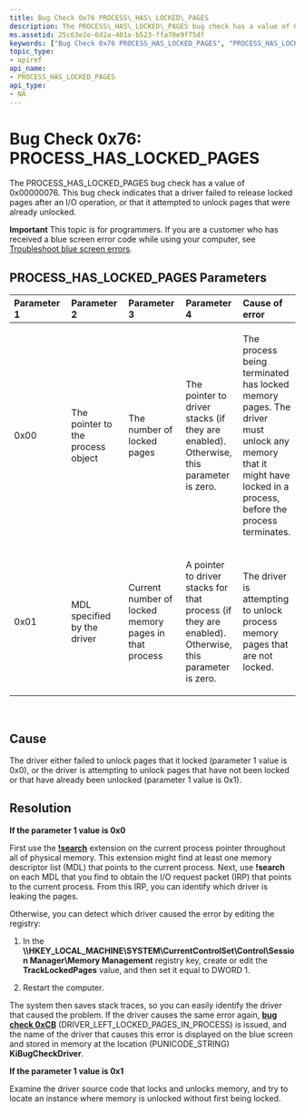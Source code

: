 ```yaml
---
title: Bug Check 0x76 PROCESS\_HAS\_LOCKED\_PAGES
description: The PROCESS\_HAS\_LOCKED\_PAGES bug check has a value of 0x00000076. This bug check indicates that a driver failed to release locked pages after an I/O operation, or that it attempted to unlock pages that were already unlocked.
ms.assetid: 25c63e2e-6d2a-401a-b523-ffa70e9f75df
keywords: ["Bug Check 0x76 PROCESS_HAS_LOCKED_PAGES", "PROCESS_HAS_LOCKED_PAGES"]
topic_type:
- apiref
api_name:
- PROCESS_HAS_LOCKED_PAGES
api_type:
- NA
---
```


# Bug Check 0x76: PROCESS\_HAS\_LOCKED\_PAGES


The PROCESS\_HAS\_LOCKED\_PAGES bug check has a value of 0x00000076. This bug check indicates that a driver failed to release locked pages after an I/O operation, or that it attempted to unlock pages that were already unlocked.

**Important** This topic is for programmers. If you are a customer who has received a blue screen error code while using your computer, see [Troubleshoot blue screen errors](http://windows.microsoft.com/windows-10/troubleshoot-blue-screen-errors).

## PROCESS\_HAS\_LOCKED\_PAGES Parameters


<table>
<colgroup>
<col width="20%" />
<col width="20%" />
<col width="20%" />
<col width="20%" />
<col width="20%" />
</colgroup>
<thead>
<tr class="header">
<th align="left">Parameter 1</th>
<th align="left">Parameter 2</th>
<th align="left">Parameter 3</th>
<th align="left">Parameter 4</th>
<th align="left">Cause of error</th>
</tr>
</thead>
<tbody>
<tr class="odd">
<td align="left"><p>0x00</p></td>
<td align="left"><p>The pointer to the process object</p></td>
<td align="left"><p>The number of locked pages</p></td>
<td align="left"><p>The pointer to driver stacks (if they are enabled). Otherwise, this parameter is zero.</p></td>
<td align="left"><p>The process being terminated has locked memory pages. The driver must unlock any memory that it might have locked in a process, before the process terminates.</p></td>
</tr>
<tr class="even">
<td align="left"><p>0x01</p></td>
<td align="left"><p>MDL specified by the driver</p></td>
<td align="left"><p>Current number of locked memory pages in that process</p></td>
<td align="left"><p>A pointer to driver stacks for that process (if they are enabled). Otherwise, this parameter is zero.</p></td>
<td align="left"><p>The driver is attempting to unlock process memory pages that are not locked.</p></td>
</tr>
</tbody>
</table>

 

Cause
-----

The driver either failed to unlock pages that it locked (parameter 1 value is 0x0), or the driver is attempting to unlock pages that have not been locked or that have already been unlocked (parameter 1 value is 0x1).

Resolution
----------

**If the parameter 1 value is 0x0**

First use the [**!search**](-search.md) extension on the current process pointer throughout all of physical memory. This extension might find at least one memory descriptor list (MDL) that points to the current process. Next, use **!search** on each MDL that you find to obtain the I/O request packet (IRP) that points to the current process. From this IRP, you can identify which driver is leaking the pages.

Otherwise, you can detect which driver caused the error by editing the registry:

1.  In the **\\\\HKEY\_LOCAL\_MACHINE\\SYSTEM\\CurrentControlSet\\Control\\Session Manager\\Memory Management** registry key, create or edit the **TrackLockedPages** value, and then set it equal to DWORD 1.

2.  Restart the computer.

The system then saves stack traces, so you can easily identify the driver that caused the problem. If the driver causes the same error again, [**bug check 0xCB**](bug-check-0xcb--driver-left-locked-pages-in-process.md) (DRIVER\_LEFT\_LOCKED\_PAGES\_IN\_PROCESS) is issued, and the name of the driver that causes this error is displayed on the blue screen and stored in memory at the location (PUNICODE\_STRING) **KiBugCheckDriver**.

**If the parameter 1 value is 0x1**

Examine the driver source code that locks and unlocks memory, and try to locate an instance where memory is unlocked without first being locked.

 

 




